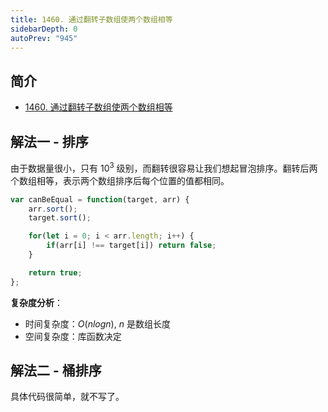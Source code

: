 ```yaml
---
title: 1460. 通过翻转子数组使两个数组相等
sidebarDepth: 0
autoPrev: "945"
--- 
```

## 简介
- [1460. 通过翻转子数组使两个数组相等](https://leetcode-cn.com/problems/make-two-arrays-equal-by-reversing-sub-arrays/)

## 解法一 - 排序
由于数据量很小，只有 $10^3$ 级别，而翻转很容易让我们想起冒泡排序。翻转后两个数组相等，表示两个数组排序后每个位置的值都相同。

```javascript
var canBeEqual = function(target, arr) {
    arr.sort();
    target.sort();

    for(let i = 0; i < arr.length; i++) {
        if(arr[i] !== target[i]) return false;
    }

    return true;
};
```
**复杂度分析**：
- 时间复杂度：$O(nlogn)$, $n$ 是数组长度
- 空间复杂度：库函数决定

## 解法二 - 桶排序
具体代码很简单，就不写了。

